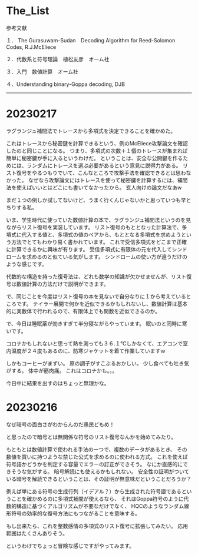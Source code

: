 # The_List

参考文献

１． The Gurasuwam-Sudan　Decoding Algorithm for Reed-Solomon Codes, R.J.McEliece

２．代数系と符号理論　植松友彦　オーム社

３．入門　数値計算　オーム社

４．Understanding binary-Goppa decoding, DJB

----

# 20230217

ラグランジュ補間法でトレースから多項式を決定できることを確かめた。

これはトレースから秘密鍵を計算できるという、例のMcEliece攻撃論文を確認したのと同じことになる。
つまり、多項式の次数＋１個のトレースが集まれば簡単に秘密鍵が手に入るというわけだ。
ということは、安全な公開鍵を作るためには、ランダムにトレースを選ぶ必要があるという意見に説得力がある。
リスト復号をやるつもりでいて、こんなところで攻撃手法を確認できるとは思わなかった。
なぜなら攻撃論文にはトレースを使って秘密鍵を計算するには、補間法を使えばいいとはどこにも書いてなかったから。
玄人向けの論文だなあw

まだ１つの例しか試してないけど、うまく行くんじゃないかと思っていつも早とちりする私。

いま、学生時代に使っていた数値計算の本で、ラグランジュ補間法というのを見ながらリスト復号を実装しています。
リスト復号のもととなった計算法で、多項式に代入する値と、多項式の値のペアから、もととなる多項式を求めようという方法でとてもわかり易く書かれています。
これで受信多項式をどこまで正確に計算できるかに興味が有ります。
受信多項式に有限体の元を代入してシンドロームを求めるのと似ている気がします。
シンドロームの使い方が違うだけのような感じです。

代数的な構造を持った復号法は、どれも数学の知識が欠かせませんが、リスト復号は数値計算の方法だけで説明ができます。

で、同じことを今度はリスト復号の本を見ないで自分なりに１から考えているところです。
テイラー展開で何かを近似できるかもしれないし、数値計算は基本的に実数体で行われるので、有限体上でも関数を近似できるのか。

で、今日は睡眠薬が効きすぎて半分寝ながらやっています。
眠いのと同時に寒いです。

コロナかもしれないと思って熱を測っても３６.１℃しかなくて、エアコンで室内温度が２４度もあるのに、防寒ジャケットを着て作業していますｗ

しかもコーヒーがまずい。
原の調子がすこぶるおかしい。
少し食べても吐き気がする。
体中が筋肉痛。
これはコロナかも。。。

今日中に結果を出すのはちょっと無理かな。

# 20230216

なぜ暗号の面白さがわからんのだ愚民どもめ！

と思ったので暗号とは無関係な符号のリスト復号なんかを始めてみたり。

もともとは数値計算で使われる手法の一つで、複数のデータがあるとき、
その数値を買いに持つような禁じた公式を求めるのに使われる方式。
これを使えば符号語かどうかを判定する容量でエラーの訂正ができそう。
なにか直感的にできそうな気がする。
暗号解読にも使えるかもしれない。
安全性の証明がついている暗号を解読できるということは、その証明が無意味だということだろうか？

例えば単にある符号の生成行列（イデアル？）から生成された符号語であるということを確かめるのに多項式補間が使えるなら、
それはGoppa符号のように代数的構造に基づくアルゴリズムが不要なだけでなく、
HQCのようなランダム線形符号の効率的な復号方法にもつながることを意味する。

もし出来たら、これを整数感情の多項式のリスト復号に拡張してみたい。
応用範囲はたくさんありそう。

というわけでちょっと冒険な感じですがやってみます。
